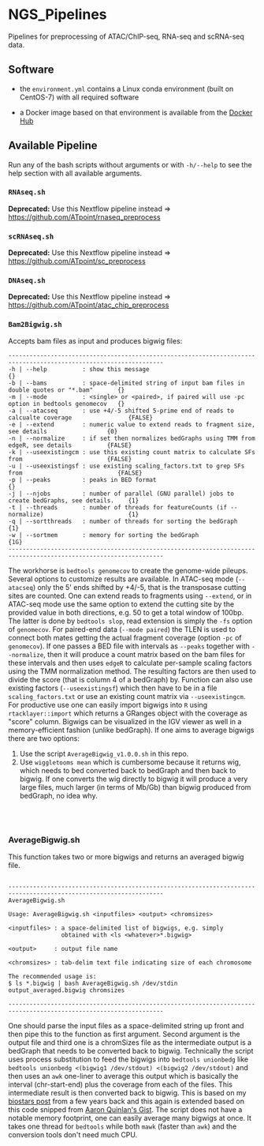 # NGS_Pipelines

Pipelines for preprocessing of ATAC/ChIP-seq, RNA-seq and scRNA-seq data. 

## Software

- the `environment.yml` contains a Linux conda environment (built on CentOS-7) with all required software

- a Docker image based on that environment is available from the [Docker Hub](https://hub.docker.com/r/atpoint/ngs_pipelines)

## Available Pipeline
  
Run any of the bash scripts without arguments or with `-h/--help` to see the help section with all available arguments.
  
### `RNAseq.sh`

**Deprecated:** Use this Nextflow pipeline instead => https://github.com/ATpoint/rnaseq_preprocess

### `scRNAseq.sh`
  
**Deprecated:** Use this Nextflow pipeline instead => https://github.com/ATpoint/sc_preprocess

### `DNAseq.sh`

**Deprecated:** Use this Nextflow pipeline instead => https://github.com/ATpoint/atac_chip_preprocess
 
### `Bam2Bigwig.sh`

Accepts bam files as input and produces bigwig files:

```{bash}
------------------------------------------------------------------------------------------------------------------
-h | --help          : show this message                                                           {}
-b | --bams          : space-delimited string of input bam files in double quotes or "*.bam"       {}
-m | --mode          : <single> or <paired>, if paired will use -pc option in bedtools genomecov   {}
-a | --atacseq       : use +4/-5 shifted 5-prime end of reads to calcualte coverage                {FALSE}
-e | --extend        : numeric value to extend reads to fragment size, see details                 {0}
-n | --normalize     : if set then normalizes bedGraphs using TMM from edgeR, see details          {FALSE}
-k | --useexistingcm : use this existing count matrix to calculate SFs from                        {FALSE}
-u | --useexistingsf : use existing scaling_factors.txt to grep SFs from                           {FALSE}
-p | --peaks         : peaks in BED format                                                         {}
-j | --njobs         : number of parallel (GNU parallel) jobs to create bedGraphs, see details.    {1}
-t | --threads       : number of threads for featureCounts (if --normalize)                        {1}
-q | --sortthreads   : number of threads for sorting the bedGraph                                  {1}
-w | --sortmem       : memory for sorting the bedGraph                                             {1G}
------------------------------------------------------------------------------------------------------------------
```

The workhorse is `bedtools genomecov` to create the genome-wide pileups. Several options to customize results are available.
In ATAC-seq mode (`--atacseq`) only the 5' ends shifted by +4/-5, that is the transposase cutting sites are counted. 
One can extend reads to fragments using `--extend`, or in ATAC-seq mode use the same option to extend the cutting site by the provided 
value in both directions, e.g. 50 to get a total window of 100bp. The latter is done by `bedtools slop`, read extension is simply the `-fs` option of `genomecov`. 
For paired-end data (`--mode paired`) the TLEN is used to connect both mates getting the actual fragment coverage (option `-pc` of `genomecov`).
If one passes a BED file with intervals as `--peaks` together with `--normalize`, then it will produce a count matrix based on the bam files for these intervals and then uses `edgeR` to calculate per-sample scaling factors using the TMM normalization method. 
The resulting factors are then used to divide the score (that is column 4 of a bedGraph) by.
Function can also use existing factors (`--useexistingsf`) which then have to be in a file `scaling_factors.txt` or use an existing count matrix
via `--useexistingcm`. 
For productive use one can easily import bigwigs into `R` using `rtacklayer::import` which returns a GRanges object 
with the coverage as "score" column. Bigwigs can be visualized in the IGV viewer as well in a memory-efficient fashion (unlike bedGraph).
If one aims to average bigwigs there are two options:
1) Use the script `AverageBigwig_v1.0.0.sh` in this repo.
2) Use `wiggletooms mean` which is cumbersome because it returns wig, which needs to bed converted back to bedGraph and then back to bigwig.
If one converts the wig directly to bigwig it will produce a very large files, much larger (in terms of Mb/Gb) than bigwig produced from bedGraph, no idea why.

<br>
<br>

### AverageBigwig.sh

This function takes two or more bigwigs and returns an averaged bigwig file.

```{bash}

------------------------------------------------------------------------------------------------------------------
AverageBigwig.sh
  
Usage: AverageBigwig.sh <inputfiles> <output> <chromsizes>
  
<inputfiles> : a space-delimited list of bigwigs, e.g. simply 
               obtained with <ls <whatever>*.bigwig>
               
<output>     : output file name
  
<chromsizes> : tab-delim text file indicating size of each chromosome
  
The recommended usage is:
$ ls *.bigwig | bash AverageBigwig.sh /dev/stdin output_averaged.bigwig chromsizes

------------------------------------------------------------------------------------------------------------------
```
  
One should parse the input files as a space-delimited string up front and then pipe this to the function as first argument.
Second argument is the output file and third one is a chromSizes file as the intermediate output is a bedGraph that needs to be converted
back to bigwig. Technically the script uses process substitution to feed the bigwigs into `bedtools unionbedg` like
`bedtools unionbedg <(bigwig1 /dev/stdout) <(bigwig2 /dev/stdout)` and then uses an `awk` one-liner to average this output which is 
basically the interval (chr-start-end) plus the coverage from each of the files. This intermediate result is then converted back to bigwig.
This is based on my [biostars post](https://www.biostars.org/p/329080/#329111) from a few years back and this again is extended based on this code snipped from
[Aaron Quinlan's Gist](https://gist.github.com/arq5x/5bdad2bd6d869ceca1ee).
The script does not have a notable memory footprint, one can easily average many bigwigs at once. 
It takes one thread for `bedtools` while both `mawk` (faster than `awk`) and the conversion tools don't need much CPU.

